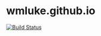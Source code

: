 wmluke.github.io
================

[![Build Status](https://travis-ci.org/wmluke/wmluke.github.io.png?branch=master)](https://travis-ci.org/wmluke/wmluke.github.io)
